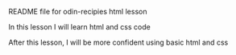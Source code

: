 README file for odin-recipies html lesson

In this lesson I will learn html and css code

After this lesson, I will be more confident using basic html and css